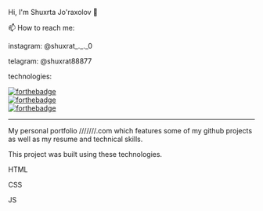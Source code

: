 Hi, I'm Shuxrta Jo'raxolov 👋

📫 How to reach me:

instagram: @shuxrat_._._0

telagram: @shuxrat88877

technologies:

[![forthebadge](https://forthebadge.com/images/badges/uses-html.svg)](https://forthebadge.com)   
[![forthebadge](https://forthebadge.com/images/badges/uses-css.svg)](https://forthebadge.com)   
[![forthebadge](https://forthebadge.com/images/badges/uses-js.svg)](https://forthebadge.com)

______________________________________________________________________________________________________________________________________________________________
My personal portfolio ///////.com which features some of my github projects as well as my resume and technical skills.

This project was built using these technologies.

HTML

CSS

JS
